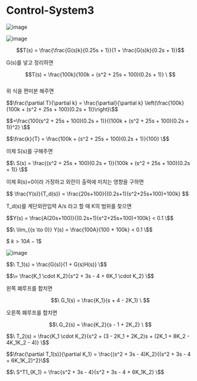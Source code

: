 # Control-System3
  
![image](https://github.com/kangjunhyeong/Control-System3/assets/144297425/20b449b9-2477-4fc8-a6f3-1b7cad572972)  

![image](https://github.com/kangjunhyeong/Control-System3/assets/144297425/56ba09c0-6ed9-4ce5-85c6-d06fc16f61f3)  
  
$$T(s) = \frac{\frac{G(s)k}{0.25s + 1}}{1 + \frac{G(s)k}{0.2s + 1}}$$  

G(s)를 넣고 정리하면  

$$T(s) = \frac{100k}{100k + (s^2 + 25s + 100)(0.2s + 1)} \ $$  
위 식을 편미분 해주면  

$$\frac{\partial T}{\partial k} = \frac{\partial}{\partial k} \left(\frac{100k}{100k + (s^2 + 25s + 100)(0.2s + 1)}\right)\$$

$$=\frac{100(s^2 + 25s + 100)(0.2s + 1)}{(100k + (s^2 + 25s + 100)(0.2s + 1))^2} \$$
  
$$\frac{k}{T} = \frac{100k + (s^2 + 25s + 100)(0.2s + 1)}{100} \$$

이제 S(s)를 구해주면  

$$\ S(s) = \frac{(s^2 + 25s + 100)(0.2s + 1)}{100k + (s^2 + 25s + 100)(0.2s + 1)} \$$  

이제 R(s)=0이라 가정하고 외란이 출력에 미치는 영향을 구하면  

$$ \frac{Y(s)}{T_d(s)} = \frac{20s+100}{(0.2s+1)(s^2+25s+100)+100k} \$$  

T_d(s)를 계단외란입력 A/s 라고 할 때 K의 범위를 찾으면  

$$Y(s) = \frac{A(20s+100)}{(0.2s+1)(s^2+25s+100)+100k} < 0.1 \$$
  
$$\ \lim_{{s \to 0}} Y(s) = \frac{100A}{100 + 100k} < 0.1 \$$  

$$\ k > 10A - 1 \$$  

![image](https://github.com/kangjunhyeong/Control-System3/assets/144297425/d6b28798-7c21-40a5-a195-9ba61784bf7f)  

$$\ T_1(s) = \frac{G(s)}{1 + G(s)H(s)} \$$  

$$\= \frac{K_1 \cdot K_2}{s^2 + 3s - 4 + 6K_1 \cdot K_2} \$$  

왼쪽 폐루프를 합치면  

$$\ G_1(s) = \frac{K_1}{s + 4 - 2K_1} \ $$  

오른쪽 폐루프를 합치면  

$$\ G_2(s) = \frac{K_2}{s - 1 + 2K_2} \ $$

$$\ T_2(s) = \frac{K_1 \cdot K_2}{s^2 + (3 - 2K_1 + 2K_2)s + (2K_1 + 8K_2 - 4K_1K_2 - 4)} \$$

$$\frac{\partial T_1(s)}{\partial K_1} = \frac{(s^2 + 3s - 4)K_2}{(s^2 + 3s - 4 + 6K_1K_2)^2}\$$  

$$\ S^T1_{K_1} = \frac{s^2 + 3s - 4}{s^2 + 3s - 4 + 6K_1K_2} \$$
